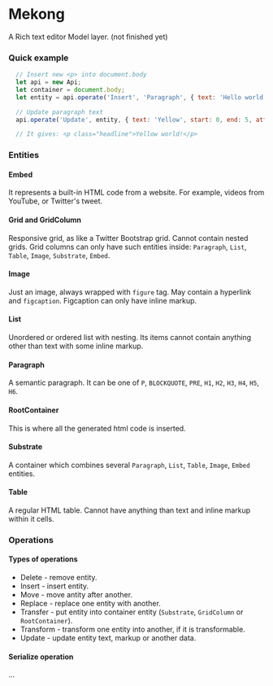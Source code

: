 # Mekong
A Rich text editor Model layer. (not finished yet)

### Quick example

```js
  // Insert new <p> into document.body
  let api = new Api;
  let container = document.body;
  let entity = api.operate('Insert', 'Paragraph', { text: 'Hello world!' }, container);

  // Update paragraph text
  api.operate('Update', entity, { text: 'Yellow', start: 0, end: 5, attrs: { class: 'headline' } });

  // It gives: <p class="headline">Yellow world!</p>

```

### Entities
#### Embed
It represents a built-in HTML code from a website. For example, videos from YouTube, or Twitter's tweet.

#### Grid and GridColumn
Responsive grid, as like a Twitter Bootstrap grid. Cannot contain nested grids.
Grid columns can only have such entities inside: `Paragraph`, `List`, `Table`, `Image`, `Substrate`, `Embed`.

#### Image
Just an image, always wrapped with `figure` tag. May contain a hyperlink and `figcaption`.
Figcaption can only have inline markup.

#### List
Unordered or ordered list with nesting. Its items cannot contain anything other than text with some inline markup.

#### Paragraph
A semantic paragraph. It can be one of `P`, `BLOCKQUOTE`, `PRE`, `H1`, `H2`, `H3`, `H4`, `H5`, `H6`.

#### RootContainer
This is where all the generated html code is inserted.

#### Substrate
A container which combines several `Paragraph`, `List`, `Table`, `Image`, `Embed` entities.

#### Table
A regular HTML table. Cannot have anything than text and inline markup within it cells.

### Operations

#### Types of operations

* Delete - remove entity.
* Insert - insert entity.
* Move - move antity after another.
* Replace - replace one entity with another.
* Transfer - put entity into container entity (`Substrate`, `GridColumn` or `RootContainer`).
* Transform - transform one entity into another, if it is transformable.
* Update - update entity text, markup or another data.

#### Serialize operation
...
